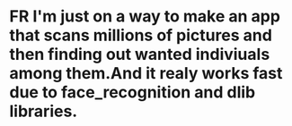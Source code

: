 # FR I'm just on a way to make an app that scans millions of pictures and then finding out wanted indiviuals among them.And it realy works fast due to face_recognition and dlib libraries.

